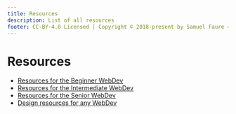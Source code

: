 ```yaml
---
title: Resources
description: List of all resources
footer: CC-BY-4.0 Licensed | Copyright © 2018-present by Samuel Faure <3
---
```


# Resources

- [Resources for the Beginner WebDev](/resources/BeginnersResources)
- [Resources for the Intermediate WebDev](/resources/IntermediateResources)
- [Resources for the Senior WebDev](/resources/SeniorResources)
- [Design resources for any WebDev](/resources/DesignResources)
